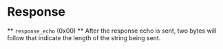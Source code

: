 Response
========
** `response_echo` (0x00) **
After the response echo is sent, two bytes will follow that indicate the length of the string being sent.